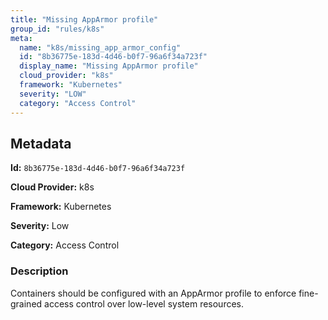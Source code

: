 ```yaml
---
title: "Missing AppArmor profile"
group_id: "rules/k8s"
meta:
  name: "k8s/missing_app_armor_config"
  id: "8b36775e-183d-4d46-b0f7-96a6f34a723f"
  display_name: "Missing AppArmor profile"
  cloud_provider: "k8s"
  framework: "Kubernetes"
  severity: "LOW"
  category: "Access Control"
---
```

## Metadata

**Id:** `8b36775e-183d-4d46-b0f7-96a6f34a723f`

**Cloud Provider:** k8s

**Framework:** Kubernetes

**Severity:** Low

**Category:** Access Control

### Description

 Containers should be configured with an AppArmor profile to enforce fine-grained access control over low-level system resources.
